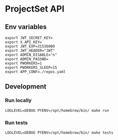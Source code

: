 # ProjectSet API

## Env variables


```
export JWT_SECRET_KEY=
export X_API_KEY=
export JWT_EXP=31536000
export JWT_HEADER="JWT"
export ADMIN_DISABLE="n"
export ADMIN_PASSWD=
export PWORKERS=1
export PWORKERS_SLEEP=15
export APP_CONF=./repos.yaml

```

## Development

### Run locally

```
LOGLEVEL=DEBUG PYENV=/opt/homebrew/bin/ make run

```

### Run tests

```
LOGLEVEL=DEBUG PYENV=/opt/homebrew/bin/ make tests
```
